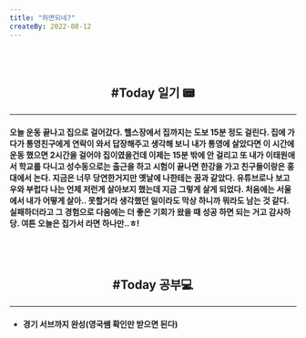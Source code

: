 ```yaml
---
title: "하면되네?"
createBy: 2022-08-12
---
```



<br>
<br>

<h2 style="text-align:center">#Today 일기 📟</h2>

---
#### 오늘 운동 끝나고 집으로 걸어갔다. 헬스장에서 집까지는 도보 15분 정도 걸린다. 집에 가다가 통영친구에게 연락이 와서 답장해주고 생각해 보니 내가 통영에 살았다면 이 시간에 운동 했으면 2시간을 걸어야 집이였을건데 이제는 15분 밖에 안 걸리고 또 내가 이태원애서 학교를 다니고 성수동으로는 출근을 하고 시험이 끝나면 한강을 가고 친구들이랑은 홍대에서 논다. 지금은 너무 당연한거지만 옛날에 나한테는 꿈과 같았다. 유튜브로나 보고 우와 부럽다 나는 언제 저런게 살아보지 했는데 지금 그렇게 살게 되었다. 처음에는 서울에서 내가 어떻게 살아.. 못할거라 생각했던 일이라도 막상 하니까 뭐라도 남는 것 같다. 실패하더라고 그 경험으로 다음에는 더 좋은 기회가 왔을 때 성공 하면 되는 거고 감사하당. 여튼 오늘은 집가서 라면 하나만..ㅎ!  




<br>
<br>

<h2 style="text-align:center">#Today 공부💻</h2>

---
- #### 경기 서브까지 완성(영국쌤 확인만 받으면 된다)


